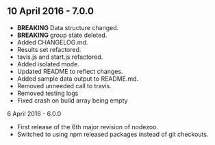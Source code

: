 ## 10 April 2016 - 7.0.0

* **BREAKING** Data structure changed.
* **BREAKING** group state deleted.
* Added CHANGELOG.md.
* Results set refactored.
* tavis.js and start.js refactored.
* Added isolated mode.
* Updated README to reflect changes.
* Added sample data output to README.md.
* Removed unneeded call to travis.
* Removed testing logs
* Fixed crash on build array being empty

6 April 2016 - 6.0.0

* First release of the 6th major revision of nodezoo.
* Switched to using npm released packages instead of git checkouts.
